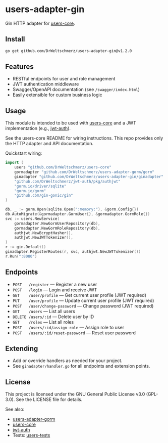 
# users-adapter-gin

Gin HTTP adapter for [users-core](https://github.com/DrWeltschmerz/users-core).

## Install

```sh
go get github.com/DrWeltschmerz/users-adapter-gin@v1.2.0
```

## Features
- RESTful endpoints for user and role management
- JWT authentication middleware
- Swagger/OpenAPI documentation (see `/swagger/index.html`)
- Easily extensible for custom business logic

## Usage

This module is intended to be used with [users-core](https://github.com/DrWeltschmerz/users-core) and a JWT implementation (e.g., [jwt-auth](https://github.com/DrWeltschmerz/jwt-auth)).

See the users-core README for wiring instructions. This repo provides only the HTTP adapter and API documentation.

Quickstart wiring:

```go
import (
	users "github.com/DrWeltschmerz/users-core"
	gormadapter "github.com/DrWeltschmerz/users-adapter-gorm/gorm"
	ginadapter "github.com/DrWeltschmerz/users-adapter-gin/ginadapter"
	"github.com/DrWeltschmerz/jwt-auth/pkg/authjwt"
	"gorm.io/driver/sqlite"
	"gorm.io/gorm"
	"github.com/gin-gonic/gin"
)

db, _ := gorm.Open(sqlite.Open(":memory:"), &gorm.Config{})
db.AutoMigrate(&gormadapter.GormUser{}, &gormadapter.GormRole{})
svc := users.NewService(
	gormadapter.NewGormUserRepository(db),
	gormadapter.NewGormRoleRepository(db),
	authjwt.NewBcryptHasher(),
	authjwt.NewJWTTokenizer(),
)
r := gin.Default()
ginadapter.RegisterRoutes(r, svc, authjwt.NewJWTTokenizer())
r.Run(":8080")
```

## Endpoints

- `POST   /register` — Register a new user
- `POST   /login` — Login and receive JWT
- `GET    /user/profile` — Get current user profile (JWT required)
- `PUT    /user/profile` — Update current user profile (JWT required)
- `POST   /user/change-password` — Change password (JWT required)
- `GET    /users` — List all users
- `DELETE /users/:id` — Delete user by ID
- `GET    /roles` — List all roles
- `POST   /users/:id/assign-role` — Assign role to user
- `POST   /users/:id/reset-password` — Reset user password

## Extending

- Add or override handlers as needed for your project.
- See `ginadapter/handler.go` for all endpoints and extension points.

## License

This project is licensed under the GNU General Public License v3.0 (GPL-3.0). See the LICENSE file for details.

See also:
- [users-adapter-gorm](https://github.com/DrWeltschmerz/users-adapter-gorm)
- [users-core](https://github.com/DrWeltschmerz/users-core)
- [jwt-auth](https://github.com/DrWeltschmerz/jwt-auth)
- Tests: [users-tests](https://github.com/DrWeltschmerz/users-tests)


